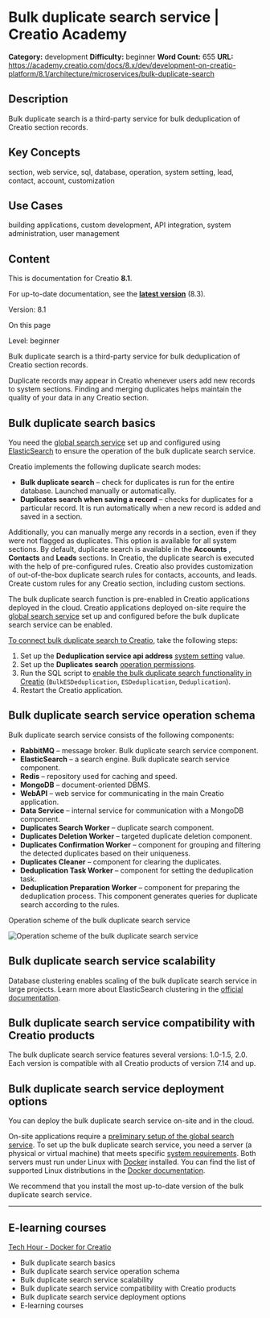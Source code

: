 # Bulk duplicate search service | Creatio Academy

**Category:** development **Difficulty:** beginner **Word Count:** 655 **URL:**
https://academy.creatio.com/docs/8.x/dev/development-on-creatio-platform/8.1/architecture/microservices/bulk-duplicate-search

## Description

Bulk duplicate search is a third-party service for bulk deduplication of Creatio
section records.

## Key Concepts

section, web service, sql, database, operation, system setting, lead, contact,
account, customization

## Use Cases

building applications, custom development, API integration, system
administration, user management

## Content

This is documentation for Creatio **8.1**.

For up-to-date documentation, see the
**[latest version](/docs/8.x/dev/development-on-creatio-platform/architecture/microservices/bulk-duplicate-search)**
(8.3).

Version: 8.1

On this page

Level: beginner

Bulk duplicate search is a third-party service for bulk deduplication of Creatio
section records.

Duplicate records may appear in Creatio whenever users add new records to system
sections. Finding and merging duplicates helps maintain the quality of your data
in any Creatio section.

## Bulk duplicate search basics​

You need the
[global search service](https://academy.creatio.com/documents?ver=8.1&id=15063)
set up and configured using
[ElasticSearch](https://en.wikipedia.org/w/index.php?title=Elasticsearch&oldid=993216412)
to ensure the operation of the bulk duplicate search service.

Creatio implements the following duplicate search modes:

- **Bulk duplicate search** – check for duplicates is run for the entire
  database. Launched manually or automatically.
- **Duplicates search when saving a record** – checks for duplicates for a
  particular record. It is run automatically when a new record is added and
  saved in a section.

Additionally, you can manually merge any records in a section, even if they were
not flagged as duplicates. This option is available for all system sections. By
default, duplicate search is available in the **Accounts** , **Contacts** and
**Leads** sections. In Creatio, the duplicate search is executed with the help
of pre-configured rules. Creatio also provides customization of out-of-the-box
duplicate search rules for contacts, accounts, and leads. Create custom rules
for any Creatio section, including custom sections.

The bulk duplicate search function is pre-enabled in Creatio applications
deployed in the cloud. Creatio applications deployed on-site require the
[global search service](https://academy.creatio.com/documents?ver=8.1&id=15063)
set up and configured before the bulk duplicate search service can be enabled.

[To connect bulk duplicate search to Creatio](https://academy.creatio.com/documents?ver=8.1&id=1959),
take the following steps:

1. Set up the **Deduplication service api address**
   [system setting](https://academy.creatio.com/documents?ver=8.1&id=269) value.
2. Set up the **Duplicates search**
   [operation permissions](https://academy.creatio.com/documents?ver=8.1&id=2000).
3. Run the SQL script to
   [enable the bulk duplicate search functionality in Creatio](https://academy.creatio.com/documents?ver=8.1&id=1959)
   (`BulkESDeduplication`, `ESDeduplication`, `Deduplication`).
4. Restart the Creatio application.

## Bulk duplicate search service operation schema​

Bulk duplicate search service consists of the following components:

- **RabbitMQ** – message broker. Bulk duplicate search service component.
- **ElasticSearch** – a search engine. Bulk duplicate search service component.
- **Redis** – repository used for caching and speed.
- **MongoDB** – document-oriented DBMS.
- **WebAPI** – web service for communicating in the main Creatio application.
- **Data Service** – internal service for communication with a MongoDB
  component.
- **Duplicates Search Worker** – duplicate search component.
- **Duplicates Deletion Worker** – targeted duplicate deletion component.
- **Duplicates Confirmation Worker** – component for grouping and filtering the
  detected duplicates based on their uniqueness.
- **Duplicates Cleaner** – component for clearing the duplicates.
- **Deduplication Task Worker** – component for setting the deduplication task.
- **Deduplication Preparation Worker** – component for preparing the
  deduplication process. This component generates queries for duplicate search
  according to the rules.

Operation scheme of the bulk duplicate search service

![Operation scheme of the bulk duplicate search service](https://academy.creatio.com/sites/default/files/pictures/SchemyBezOU_EN/7.18/BezOU+GP+D.png)

## Bulk duplicate search service scalability​

Database clustering enables scaling of the bulk duplicate search service in
large projects. Learn more about ElasticSearch clustering in the
[official documentation](https://www.elastic.co/guide/en/cloud-on-k8s/master/k8s-deploy-elasticsearch.html).

## Bulk duplicate search service compatibility with Creatio products​

The bulk duplicate search service features several versions: 1.0-1.5, 2.0. Each
version is compatible with all Creatio products of version 7.14 and up.

## Bulk duplicate search service deployment options​

You can deploy the bulk duplicate search service on-site and in the cloud.

On-site applications require a
[preliminary setup of the global search service](https://academy.creatio.com/documents?ver=8.1&id=1712).
To set up the bulk duplicate search service, you need a server (a physical or
virtual machine) that meets specific
[system requirements](https://academy.creatio.com/docs/8.x/setup-and-administration/category/system-requirements).
Both servers must run under Linux with
[Docker](<https://en.wikipedia.org/w/index.php?title=Docker_(software)&oldid=992064330>)
installed. You can find the list of supported Linux distributions in the
[Docker documentation](https://docs.docker.com/get-docker/).

We recommend that you install the most up-to-date version of the bulk duplicate
search service.

---

## E-learning courses​

[Tech Hour - Docker for Creatio](https://www.youtube.com/watch?v=cwTI8pIa_5g)

- Bulk duplicate search basics
- Bulk duplicate search service operation schema
- Bulk duplicate search service scalability
- Bulk duplicate search service compatibility with Creatio products
- Bulk duplicate search service deployment options
- E-learning courses

